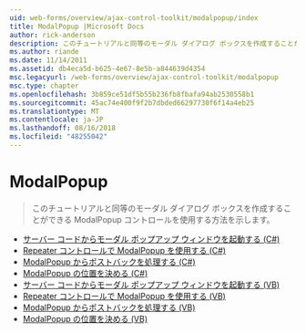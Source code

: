 ```yaml
---
uid: web-forms/overview/ajax-control-toolkit/modalpopup/index
title: ModalPopup |Microsoft Docs
author: rick-anderson
description: このチュートリアルと同等のモーダル ダイアログ ボックスを作成することができる ModalPopup コントロールを使用する方法を示します。
ms.author: riande
ms.date: 11/14/2011
ms.assetid: db4eca5d-b625-4e67-8e5b-a844639d4354
msc.legacyurl: /web-forms/overview/ajax-control-toolkit/modalpopup
msc.type: chapter
ms.openlocfilehash: 3b859ce51df5b55b236fb8fbafa94ab2530558b1
ms.sourcegitcommit: 45ac74e400f9f2b7dbded66297730f6f14a4eb25
ms.translationtype: MT
ms.contentlocale: ja-JP
ms.lasthandoff: 08/16/2018
ms.locfileid: "48255042"
---
```

<a name="modalpopup"></a>ModalPopup
====================
> このチュートリアルと同等のモーダル ダイアログ ボックスを作成することができる ModalPopup コントロールを使用する方法を示します。


- [サーバー コードからモーダル ポップアップ ウィンドウを起動する (C#)](launching-a-modal-popup-window-from-server-code-cs.md)
- [Repeater コントロールで ModalPopup を使用する (C#)](using-modalpopup-with-a-repeater-control-cs.md)
- [ModalPopup からポストバックを処理する (C#)](handling-postbacks-from-a-modalpopup-cs.md)
- [ModalPopup の位置を決める (C#)](positioning-a-modalpopup-cs.md)
- [サーバー コードからモーダル ポップアップ ウィンドウを起動する (VB)](launching-a-modal-popup-window-from-server-code-vb.md)
- [Repeater コントロールで ModalPopup を使用する (VB)](using-modalpopup-with-a-repeater-control-vb.md)
- [ModalPopup からポストバックを処理する (VB)](handling-postbacks-from-a-modalpopup-vb.md)
- [ModalPopup の位置を決める (VB)](positioning-a-modalpopup-vb.md)
